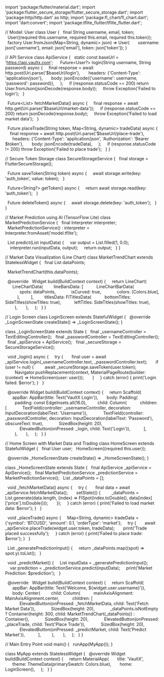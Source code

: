 import 'package:flutter/material.dart';
import 'package:flutter_secure_storage/flutter_secure_storage.dart';
import 'package:http/http.dart' as http;
import 'package:fl_chart/fl_chart.dart';
import 'dart:convert';
import 'package:tflite_flutter/tflite_flutter.dart';

// Model: User
class User {
  final String username, email, token;
  User({required this.username, required this.email, required this.token});
  factory User.fromJson(Map<String, dynamic> json) => User(
      username: json['username'], email: json['email'], token: json['token']);
}

// API Service
class ApiService {
  static const baseUrl = 'https://api.vaultx.com';
  
  Future<User?> login(String username, String password) async {
    final response = await http.post(Uri.parse('$baseUrl/login'),
      headers: {'Content-Type': 'application/json'},
      body: jsonEncode({'username': username, 'password': password}),
    );
    if (response.statusCode == 200) return User.fromJson(jsonDecode(response.body));
    throw Exception('Failed to login');
  }

  Future<List<dynamic>> fetchMarketData() async {
    final response = await http.get(Uri.parse('$baseUrl/market-data'));
    if (response.statusCode == 200) return jsonDecode(response.body);
    throw Exception('Failed to load market data');
  }

  Future<void> placeTrade(String token, Map<String, dynamic> tradeData) async {
    final response = await http.post(Uri.parse('$baseUrl/place-trade'),
      headers: {'Content-Type': 'application/json', 'Authorization': 'Bearer $token'},
      body: jsonEncode(tradeData),
    );
    if (response.statusCode != 200) throw Exception('Failed to place trade');
  }
}

// Secure Token Storage
class SecureStorageService {
  final storage = FlutterSecureStorage();

  Future<void> saveToken(String token) async {
    await storage.write(key: 'auth_token', value: token);
  }

  Future<String?> getToken() async {
    return await storage.read(key: 'auth_token');
  }

  Future<void> deleteToken() async {
    await storage.delete(key: 'auth_token');
  }
}

// Market Prediction using AI (TensorFlow Lite)
class MarketPredictionService {
  final Interpreter interpreter;
  MarketPredictionService() : interpreter = Interpreter.fromAsset('model.tflite');

  List<double> predict(List<double> inputData) {
    var output = List.filled(1, 0.0);
    interpreter.run(inputData, output);
    return output;
  }
}

// Market Data Visualization (Line Chart)
class MarketTrendChart extends StatelessWidget {
  final List<FlSpot> dataPoints;

  MarketTrendChart(this.dataPoints);

  @override
  Widget build(BuildContext context) {
    return LineChart(
      LineChartData(
        lineBarsData: [
          LineChartBarData(
            spots: dataPoints,
            isCurved: true,
            colors: [Colors.blue],
          ),
        ],
        titlesData: FlTitlesData(
          bottomTitles: SideTitles(showTitles: true),
          leftTitles: SideTitles(showTitles: true),
        ),
      ),
    );
  }
}

// Login Screen
class LoginScreen extends StatefulWidget {
  @override _LoginScreenState createState() => _LoginScreenState();
}

class _LoginScreenState extends State<LoginScreen> {
  final _usernameController = TextEditingController();
  final _passwordController = TextEditingController();
  final _apiService = ApiService();
  final _secureStorage = SecureStorageService();

  void _login() async {
    try {
      final user = await _apiService.login(_usernameController.text, _passwordController.text);
      if (user != null) {
        await _secureStorage.saveToken(user.token);
        Navigator.pushReplacement(context, MaterialPageRoute(builder: (context) => HomeScreen(user: user)));
      }
    } catch (error) { print('Login failed: $error'); }
  }

  @override Widget build(BuildContext context) {
    return Scaffold(
      appBar: AppBar(title: Text('VaultX Login')),
      body: Padding(
        padding: const EdgeInsets.all(16.0),
        child: Column(
          children: <Widget>[
            TextField(controller: _usernameController, decoration: InputDecoration(labelText: 'Username')),
            TextField(controller: _passwordController, decoration: InputDecoration(labelText: 'Password'), obscureText: true),
            SizedBox(height: 20),
            ElevatedButton(onPressed: _login, child: Text('Login')),
          ],
        ),
      ),
    );
  }
}

// Home Screen with Market Data and Trading
class HomeScreen extends StatefulWidget {
  final User user;
  HomeScreen({required this.user});

  @override _HomeScreenState createState() => _HomeScreenState();
}

class _HomeScreenState extends State<HomeScreen> {
  final ApiService _apiService = ApiService();
  final MarketPredictionService _predictionService = MarketPredictionService();
  List<FlSpot> _dataPoints = [];

  void _fetchMarketData() async {
    try {
      final data = await _apiService.fetchMarketData();
      setState(() {
        _dataPoints = List.generate(data.length, (index) => FlSpot(index.toDouble(), data[index]['price'].toDouble()));
      });
    } catch (error) { print('Failed to load market data: $error'); }
  }

  void _placeTrade() async {
    Map<String, dynamic> tradeData = {'symbol': 'BTCUSD', 'amount': 0.1, 'orderType': 'market'};
    try {
      await _apiService.placeTrade(widget.user.token, tradeData);
      print('Trade placed successfully');
    } catch (error) { print('Failed to place trade: $error'); }
  }

  List<double> _generatePredictionInput() {
    return _dataPoints.map((spot) => spot.y).toList();
  }

  void _predictMarket() {
    List<double> inputData = _generatePredictionInput();
    var prediction = _predictionService.predict(inputData);
    print('Market Prediction: $prediction');
  }

  @override
  Widget build(BuildContext context) {
    return Scaffold(
      appBar: AppBar(title: Text('Welcome, ${widget.user.username}')),
      body: Center(
        child: Column(
          mainAxisAlignment: MainAxisAlignment.center,
          children: <Widget>[
            ElevatedButton(onPressed: _fetchMarketData, child: Text('Fetch Market Data')),
            SizedBox(height: 20),
            _dataPoints.isNotEmpty ? Container(height: 300, child: MarketTrendChart(_dataPoints)) : Container(),
            SizedBox(height: 20),
            ElevatedButton(onPressed: _placeTrade, child: Text('Place Trade')),
            SizedBox(height: 20),
            ElevatedButton(onPressed: _predictMarket, child: Text('Predict Market')),
          ],
        ),
      ),
    );
  }
}

// Main Entry Point
void main() {
  runApp(MyApp());
}

class MyApp extends StatelessWidget {
  @override Widget build(BuildContext context) {
    return MaterialApp(
      title: 'VaultX',
      theme: ThemeData(primarySwatch: Colors.blue),
      home: LoginScreen(),
    );
  }
}
